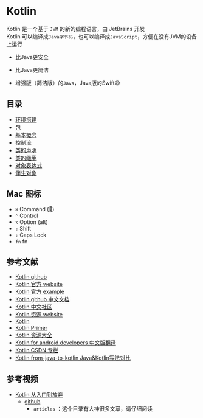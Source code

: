 # Kotlin

Kotlin 是一个基于 `JVM` 的新的编程语言，由 JetBrains 开发   
Kotlin 可以编译成`Java字节码`，也可以编译成`JavaScript`，方便在没有JVM的设备上运行    

- 比Java更安全
- 比Java更简洁

- 增强版（简洁版）的`Java`，Java版的Swift😅  

## 目录

- [环境搭建](环境搭建.md)
- [包](包.md)
- [基本概念](基本概念.md)
- [控制流](控制流.md)
- [类的声明](类的声明.md)
- [类的继承](类的继承.md)
- [对象表达式](对象表达式.md)
- [伴生对象](伴生对象.md)

## Mac 图标

- `⌘` Command ()
- `⌃` Control
- `⌥` Option (alt)
- `⇧` Shift
- `⇪` Caps Lock
- `fn` fn

## 参考文献

- [Kotlin github](https://github.com/JetBrains/kotlin)  
- [Kotlin 官方 website](http://kotlinlang.org/)  
- [Kotlin 官方 example](https://try.kotlinlang.org/)  
- [Kotlin github 中文文档](https://github.com/huanglizhuo/kotlin-in-chinese)  
- [Kotlin 中文社区](http://kotlin.cn/)  
- [Kotlin 资源 website](https://kotlin.link/)  
- [Kotlin](http://www.liying-cn.net/kotlin/docs/reference/)  
- [Kotlin Primer](https://kymjs.com/code/2017/02/03/01/)  
- [Kotlin 资源大全](https://juejin.im/post/591dd9f544d904006c9fbb96)  
- [Kotlin for android developers 中文版翻译](https://wangjiegulu.gitbooks.io/kotlin-for-android-developers-zh/content/)    
- [Kotlin CSDN 专栏](http://blog.csdn.net/column/details/13683.html)    
- [Kotlin from-java-to-kotlin Java&Kotlin写法对比](https://github.com/fabiomsr/from-java-to-kotlin)    


## 参考视频

- [Kotlin 从入门到放弃](https://zhuanlan.zhihu.com/p/23101437)
  - [github](https://github.com/enbandari/Kotlin-Tutorials)
    - `articles` ：这个目录有大神很多文章，请仔细阅读  
